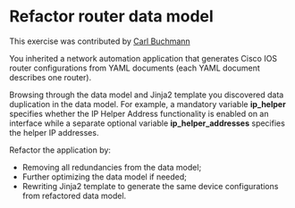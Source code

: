 # Refactor router data model

This exercise was contributed by [Carl Buchmann](https://www.linkedin.com/in/carl-buchmann-6b436727/)

You inherited a network automation application that generates Cisco IOS router configurations from YAML documents (each YAML document describes one router).

Browsing through the data model and Jinja2 template you discovered data duplication in the data model. For example, a mandatory variable **ip_helper** specifies whether the IP Helper Address functionality is enabled on an interface while a separate optional variable **ip_helper_addresses** specifies the helper IP addresses.

Refactor the application by:

* Removing all redundancies from the data model;
* Further optimizing the data model if needed;
* Rewriting Jinja2 template to generate the same device configurations from refactored data model.